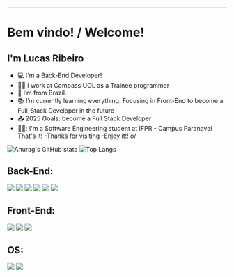 ----------------------------------------------------------------------------
# Bem vindo! / Welcome!
## I'm Lucas Ribeiro
- :computer: I'm a Back-End Developer!
- 👨‍💻 I work at Compass UOL as a Trainee programmer
- :house_with_garden: I’m from Brazil.
- :books: I’m currently learning everything. Focusing in Front-End to become a Full-Stack Developer in the future
- :outbox_tray: 2025 Goals: become a Full Stack Developer
- 👨‍🎓: I'm a Software Engineering student at IFPR - Campus Paranavaí
That's it!
-Thanks for visiting
-Enjoy it!! o/

<!---
Luqui05/Luqui05 is a ✨ special ✨ repository because its `README.md` (this file) appears on your GitHub profile.
You can click the Preview link to take a look at your changes.
--->

![Anurag's GitHub stats](https://github-readme-stats.vercel.app/api?username=Luqui05&show_icons=true&theme=tokyonight)
![Top Langs](https://github-readme-stats.vercel.app/api/top-langs/?username=Luqui05&theme=tokyonight)


## Back-End:
<div>
<code><img src= "https://img.shields.io/badge/Java-ED8B00?style=for-the-badge&logo=java&logoColor=white"></code>
<code><img src= "https://img.shields.io/badge/Spring_Boot-6DB33F?style=for-the-badge&logo=spring-boot&logoColor=white" ></code>
<code><img src= "https://img.shields.io/badge/Amazon_AWS-FF9900?style=for-the-badge&logo=amazonaws&logoColor=white" ></code>
<code><img src= "https://img.shields.io/badge/MySQL-005C84?style=for-the-badge&logo=mysql&logoColor=white" ></code>
<code><img src= "https://img.shields.io/badge/Postman-FF6C37?style=for-the-badge&logo=Postman&logoColor=white" ></code>
<code><img src= "https://img.shields.io/badge/apache_maven-C71A36?style=for-the-badge&logo=apachemaven&logoColor=white" ></code>
</div>

## Front-End:
<div>
<code><img src= "https://img.shields.io/badge/JavaScript-323330?style=for-the-badge&logo=javascript&logoColor=F7DF1E" ></code>
<code><img src= "https://img.shields.io/badge/HTML-239120?style=for-the-badge&logo=html5&logoColor=white" ></code>
<code><img src= "https://img.shields.io/badge/CSS-239120?&style=for-the-badge&logo=css3&logoColor=white" ></code>
</div>

## OS:
<div>
<code><img src= "https://img.shields.io/badge/Ubuntu-E95420?style=for-the-badge&logo=ubuntu&logoColor=white" ></code>
<code><img src= "https://img.shields.io/badge/Windows-0078D6?style=for-the-badge&logo=windows&logoColor=white" ></code>
</div>
